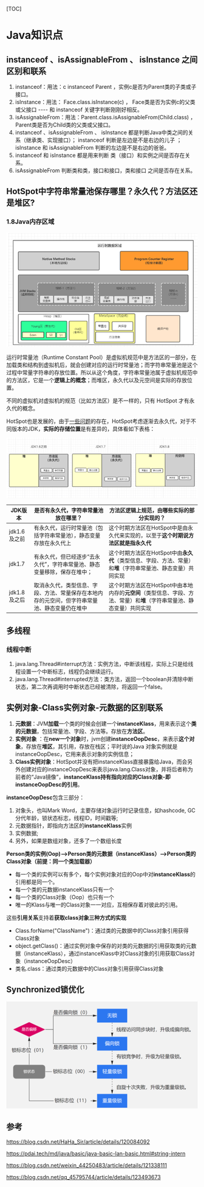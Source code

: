 [TOC]



# Java知识点



## instanceof 、isAssignableFrom 、 isInstance 之间区别和联系



1. instanceof：用法：c instanceof Parent ，实例c是否为Parent类的子类或子接口。 
2. isInstance：用法： Face.class.isInstance(c) ， Face类是否为实例c的父类或父接口 ---- 和 instanceof 关键字判断刚刚好相反。
3. isAssignableFrom：用法：Parent.class.isAssignableFrom(Child.class) ，Parent类是否为Child类的父类或父接口。
4. instanceof 、isAssignableFrom 、 isInstance 都是判断Java中类之间的关系（继承类、实现接口）； instanceof 判断是左边是不是右边的儿子 ； isInstance 和 isAssignableFrom 判断的左边是不是右边的爸爸。
5. instanceof 和 isInstance 都是用来判断 类（接口）和实例之间是否存在关系。
6. isAssignableFrom 判断类和类，接口和接口，类和接口 之间是否存在关系。

## HotSpot中字符串常量池保存哪里？永久代？方法区还是堆区?

### 1.8Java内存区域

![image-20230518103655019](assets/image-20230518103655019.png)

运行时常量池（Runtime Constant Pool）是虚拟机规范中是方法区的一部分，在加载类和结构到虚拟机后，就会创建对应的运行时常量池；而字符串常量池是这个过程中常量字符串的存放位置。所以从这个角度，字符串常量池属于虚拟机规范中的方法区，它是一个**逻辑上的概念**；而堆区，永久代以及元空间是实际的存放位置。

不同的虚拟机对虚拟机的规范（比如方法区）是不一样的，只有 HotSpot 才有永久代的概念。

HotSpot也是发展的，由于[一些问题](http://openjdk.java.net/jeps/122)的存在，HotSpot考虑逐渐去永久代，对于不同版本的JDK，**实际的存储位置**是有差异的，具体看如下表格：

![image-20230518103821336](assets/image-20230518103821336.png)

| JDK版本      | 是否有永久代，字符串常量池放在哪里？                         | 方法区逻辑上规范，由哪些实际的部分实现的？                   |
| ------------ | ------------------------------------------------------------ | ------------------------------------------------------------ |
| jdk1.6及之前 | 有永久代，运行时常量池（包括字符串常量池），静态变量存放在永久代上 | 这个时期方法区在HotSpot中是由永久代来实现的，以至于**这个时期说方法区就是指永久代** |
| jdk1.7       | 有永久代，但已经逐步“去永久代”，字符串常量池、静态变量移除，保存在堆中； | 这个时期方法区在HotSpot中由**永久代**（类型信息、字段、方法、常量）和**堆**（字符串常量池、静态变量）共同实现 |
| jdk1.8及之后 | 取消永久代，类型信息、字段、方法、常量保存在本地内存的元空间，但字符串常量池、静态变量仍在堆中 | 这个时期方法区在HotSpot中由本地内存的**元空间**（类型信息、字段、方法、常量）和**堆**（字符串常量池、静态变量）共同实现 |



## 多线程

### 线程中断

1. java.lang.Thread#interrupt方法：实例方法，中断该线程，实际上只是给线程设置一个中断标志，线程仍会继续运行。
2. java.lang.Thread#interrupted方法：类方法，返回一个boolean并清除中断状态，第二次再调用时中断状态已经被清除，将返回一个false。





## 实例对象-Class实例对象-元数据的区别联系

1. **元数据**：JVM**加载**一个类的时候会创建一个**instanceKlass**，用来表示这个**类的元数据**，包括常量池、字段、方法等。存放在**方法区**。
2. **实例对象** ：在**new一个对象**时，jvm创建**instanceOopDesc**，来表示**这个对象**，存放在**堆区**，其引用，存放在栈区；平时说的Java 对象实例就是instanceOopDesc，它用来表示对象的实例信息；
3. **Class实例对象**：HotSpot并没有把instanceKlass直接暴露给Java，而会另外创建对应的instanceOopDesc来表示java.lang.Class对象，并将后者称为前者的“Java镜像”，**instanceKlass持有指向对应的Class对象-即instanceOopDesc的引用**。

**instanceOopDesc**包含三部分：

1. 对象头，也叫Mark Word，主要存储对象运行时记录信息，如hashcode, GC分代年龄，锁状态标志，线程ID，时间戳等;
2. 元数据指针，即指向方法区的**instanceKlass**实例
3. 实例数据;
4. 另外，如果是数组对象，还多了一个数组长度

**Person类的实例(Oop)-->Person类的元数据（instanceKlass）-->Person类的Class对象（前提：同一个类加载器）**

- 每一个类的实例可以有多个，每个实例对象对应的Oop中对**instanceKlass**的引用都是同一个。
- 每一个类的元数据instanceKlass只有一个
- 每一个类的Class对象（Oop）也只有一个
- 唯一的Klass与唯一的Class对象一一对应，互相保存着对彼此的引用。

这些**引用关系**支持着**获取class对象三种方式的实现**

- Class.forName("ClassName")：通过类的元数据中的Class对象引用获得Class对象
-  object.getClass()：通过实例对象中保存的对类的元数据的引用获取类的元数据（instanceKlass），通过instanceKlass中对Class对象的引用获取Class对象（instanceOopDesc）
- 类名.class：通过类的元数据中的Class对象引用获得Class对象



## Synchronized锁优化

![image-20230520001123057](assets/image-20230520001123057.png)

































## 参考

https://blog.csdn.net/HaHa_Sir/article/details/120084092

https://pdai.tech/md/java/basic/java-basic-lan-basic.html#string-intern

https://blog.csdn.net/weixin_44250483/article/details/121338111

https://blog.csdn.net/qq_45795744/article/details/123493673